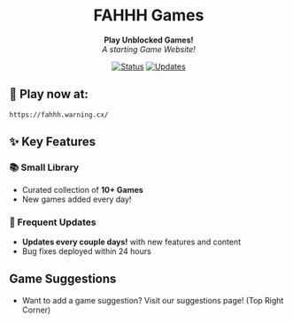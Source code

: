 <div align="center">

# FAHHH Games

**Play Unblocked Games!**  
*A starting Game Website!*

[![Status](https://img.shields.io/badge/status-active-brightgreen.svg)](https://fahhh.zjhmz.cn)
[![Updates](https://img.shields.io/badge/updates-frequent-orange.svg)](https://fahhh.zjhmz.cn)

</div>

## 🚀 Play now at:

`https://fahhh.warning.cx/`

## ✨ Key Features


### 📚 Small Library
- Curated collection of **10+ Games**
- New games added every day!

### 🔄 Frequent Updates
- **Updates every couple days!** with new features and content
- Bug fixes deployed within 24 hours


## Game Suggestions
- Want to add a game suggestion? Visit our suggestions page! (Top Right Corner)
